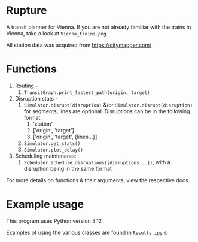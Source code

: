 # Rupture

A transit planner for Vienna. If you are not already familiar with the trains in Vienna, take a look at `Vienna_trains.png`. 

All station data was acquired from https://citymapper.com/

# Functions

1. Routing - 
	1. `TransitGraph.print_fastest_path(origin, target)`
2. Disruption stats - 
	1. `Simulator.disrupt(disruption)` &/or `Simulator.disrupt(disruption)` for segments, lines are optional. Disruptions can be in the following format:
		1. 'station'
		2. ['origin', 'target']
		3. ['origin', 'target', {lines...}]
	2. `Simulator.get_stats()`
	3. `Simulator.plot_delay()`
3. Scheduling maintenance
	1. `Scheduler.schedule_disruptions([disruptions...])`, with a disruption being in the same format

For more details on functions & their arguments, view the respective docs. 

# Example usage

This program uses Python version 3.12

Examples of using the various classes are found in `Results.ipynb`